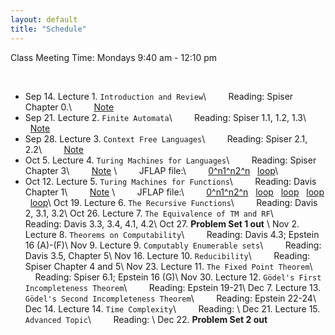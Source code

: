 ```yaml
---
layout: default
title: "Schedule"
---
```


Class Meeting Time: Mondays 9:40 am - 12:10 pm

<br>

* Sep 14. Lecture 1. `Introduction and Review`\\
&nbsp; &nbsp; &nbsp; &nbsp; Reading: Spiser Chapter 0.\\
&nbsp; &nbsp; &nbsp; &nbsp; [Note](/assets/Review.pdf)
* Sep 21. Lecture 2. `Finite Automata`\\
&nbsp; &nbsp; &nbsp; &nbsp; Reading: Spiser 1.1, 1.2, 1.3\\
&nbsp; &nbsp; &nbsp; &nbsp; [Note](/assets/FA.pdf)
* Sep 28. Lecture 3. `Context Free Languages`\\
&nbsp; &nbsp; &nbsp; &nbsp; Reading: Spiser 2.1, 2.2\\
&nbsp; &nbsp; &nbsp; &nbsp; [Note](/assets/CFG.pdf)
* Oct 5. Lecture 4. `Turing Machines for Languages`\\
&nbsp; &nbsp; &nbsp; &nbsp; Reading: Spiser Chapter 3\\
&nbsp; &nbsp; &nbsp; &nbsp; [Note](/assets/TM_L.pdf) \\
&nbsp; &nbsp; &nbsp; &nbsp; JFLAP file:\\
&nbsp; &nbsp; &nbsp; &nbsp; [0^n1^n2^n](/assets/0^n1^n2^n.jff) &nbsp; [loop](/assets/loop_aba.jff)\\
* Oct 12. Lecture 5. `Turing Machines for Functions`\\
&nbsp; &nbsp; &nbsp; &nbsp; Reading: Davis Chapter 1\\
&nbsp; &nbsp; &nbsp; &nbsp; [Note](/assets/TM_F.pdf) \\
&nbsp; &nbsp; &nbsp; &nbsp; JFLAP file:\\
&nbsp; &nbsp; &nbsp; &nbsp; [0^n1^n2^n](/assets/eraseBlock.jff) &nbsp; [loop](/assets/lemma1.jff) &nbsp; [loop](/assets/lemma1Z1.jff) &nbsp; [loop](/assets/lemma1Z2.jff) &nbsp; [loop](/assets/lemma1Z3.jff)\\
Oct 19. Lecture 6. `The Recursive Functions`\\
&nbsp; &nbsp; &nbsp; &nbsp; Reading: Davis 2, 3.1, 3.2\\
Oct 26. Lecture 7. `The Equivalence of TM and RF`\\
&nbsp; &nbsp; &nbsp; &nbsp; Reading: Davis 3.3, 3.4, 4.1, 4.2\\
Oct 27. **Problem Set 1 out** \\
Nov 2. Lecture 8. `Theorems on Computability`\\
&nbsp; &nbsp; &nbsp; &nbsp; Reading: Davis 4.3; Epstein 16 (A)-(F)\\
Nov 9. Lecture 9. `Computably Enumerable sets`\\
&nbsp; &nbsp; &nbsp; &nbsp; Reading: Davis 3.5, Chapter 5\\
Nov 16. Lecture 10. `Reducibility`\\
&nbsp; &nbsp; &nbsp; &nbsp; Reading:  Spiser Chapter 4 and 5\\
Nov 23. Lecture 11. `The Fixed Point Theorem`\\
&nbsp; &nbsp; &nbsp; &nbsp; Reading: Spiser 6.1; Epstein 16 (G)\\
Nov 30. Lecture 12. `Gödel's First Incompleteness Theorem`\\
&nbsp; &nbsp; &nbsp; &nbsp; Reading: Epstein 19-21\\
Dec 7. Lecture 13. `Gödel's Second Incompleteness Theorem`\\
&nbsp; &nbsp; &nbsp; &nbsp; Reading: Epstein 22-24\\
Dec 14. Lecture 14. `Time Complexity`\\
&nbsp; &nbsp; &nbsp; &nbsp; Reading: \\
Dec 21. Lecture 15. `Advanced Topic`\\
&nbsp; &nbsp; &nbsp; &nbsp; Reading: \\
Dec 22. **Problem Set 2 out**